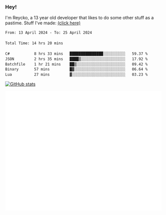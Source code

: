 ### Hey!
I'm Reycko, a 13 year old developer that likes to do some other stuff as a pastime.
Stuff I've made: [(click here)](https://pastebin.com/raw/QiNpEYja)

<!--START_SECTION:wakasection-->

```txt
From: 13 April 2024 - To: 25 April 2024

Total Time: 14 hrs 20 mins

C#           8 hrs 33 mins   ███████████████░░░░░░░░░░   59.37 %
JSON         2 hrs 35 mins   ████▒░░░░░░░░░░░░░░░░░░░░   17.92 %
Batchfile    1 hr 21 mins    ██▒░░░░░░░░░░░░░░░░░░░░░░   09.42 %
Binary       57 mins         █▓░░░░░░░░░░░░░░░░░░░░░░░   06.64 %
Lua          27 mins         ▓░░░░░░░░░░░░░░░░░░░░░░░░   03.23 %
```

<!--END_SECTION:wakasection-->

[![GitHub stats](https://github-readme-stats.vercel.app/api?username=Reycko&show_icons=true&theme=dark&hide_title=true&count_private=true)](https://github.com/anuraghazra/github-readme-stats)

![Metrics](/github-metrics.svg)
